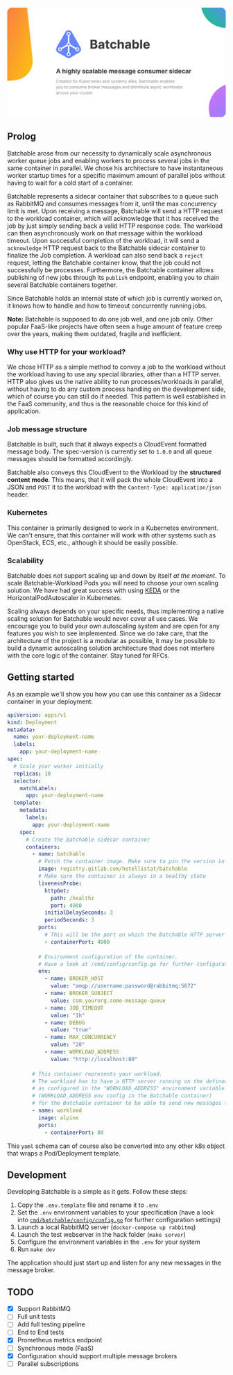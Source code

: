 
![](assets/repository-hero.png)
## Prolog

Batchable arose from our necessity to dynamically scale asynchronous worker queue jobs
and enabling workers to process several jobs in the same container in parallel.
We chose his architecture to have instantaneous worker startup times for a specific maximum amount of parallel jobs without having to wait for a cold start of a container.

Batchable represents a sidecar container that subscribes to a queue such as RabbitMQ and consumes
messages from it, until the max concurrency limit is met. Upon receiving a message, Batchable
will send a HTTP request to the workload container, which will acknowledge that it has received the job by just simply sending back a valid HTTP response code.
The workload can then asynchronously work on that message within the workload timeout.
Upon successful completion of the workload, it will send a `acknowledge` HTTP request back to the Batchable
sidecar container to finalize the Job completion. A workload can also send back a `reject` request, letting the Batchable container know, that the job could not successfully be processes.
Furthermore, the Batchable container allows publishing of new jobs through its `publish` endpoint, enabling you to chain several Batchable containers together.

Since Batchable holds an internal state of which job is currently worked on, it knows how to handle and how to timeout concurrently running jobs.

**Note:** Batchable is supposed to do one job well, and one job only. Other popular FaaS-like projects have often seen a huge amount of feature creep over the years, making them outdated, fragile and inefficient.

### Why use HTTP for your workload?

We chose HTTP as a simple method to convey a job to the workload without the workload having to use any special libraries,
other than a HTTP server. HTTP also gives us the native ability to run processes/workloads in parallel, without having to do
any custom process handling on the development side, which of course you can still do if needed.
This pattern is well established in the FaaS community, and thus is the reasonable choice for this kind of application.

### Job message structure

Batchable is built, such that it always expects a CloudEvent formatted message body. The spec-version is currently set to `1.0.0`
and all queue messages should be formatted accordingly.

Batchable also conveys this CloudEvent to the Workload by the **structured content mode**.
This means, that it will pack the whole CloudEvent into a JSON and `POST` it to the workload with the `Content-Type: application/json` header.

### Kubernetes

This container is primarily designed to work in a Kubernetes environment. We can't ensure, that this container will work with other
systems such as OpenStack, ECS, etc., although it should be easily possible.

### Scalability

Batchable does not support scaling up and down by itself _at the moment_. To scale Batchable-Workload Pods you will need to choose your own
scaling solution. We have had great success with using [KEDA](https://keda.sh/) or the HorizontalPodAutoscaler in Kubernetes.

Scaling always depends on your specific needs, thus implementing a native scaling solution for Batchable would never cover all use cases. We encourage you to build your own autoscaling system and are open for any features you wish to see implemented. Since we do take care, that the architecture of the project is a modular as possible, it may be possible to build a dynamic autoscaling solution architecture thad does not interfere with the core logic of the container. Stay tuned for RFCs.

## Getting started

As an example we'll show you how you can use this container as a Sidecar container in your deployment:

```yaml
apiVersion: apps/v1
kind: Deployment
metadata:
  name: your-deployment-name
  labels:
    app: your-deployment-name
spec:
  # Scale your worker initially
  replicas: 10
  selector:
    matchLabels:
      app: your-deployment-name
  template:
    metadata:
      labels:
        app: your-deployment-name
    spec:
      # Create the Batchable sidecar container
      containers:
        - name: batchable
          # Fetch the container image. Make sure to pin the version in production
          image: registry.gitlab.com/hotellistat/batchable
          # Make sure the container is always in a healthy state
          livenessProbe:
            httpGet:
              path: /healthz
              port: 4000
            initialDelaySeconds: 3
            periodSeconds: 3
          ports:
            # This will be the port on which the Batchable HTTP server will run on. The port is hardcoded to 4000 for now
            - containerPort: 4000

          # Environment configuration of the container.
          # Have a look at /cmd/config/config.go for further configuration details
          env:
            - name: BROKER_HOST
              value: "amqp://username:password@rabbitmq:5672"
            - name: BROKER_SUBJECT
              value: com.yourorg.some-message-queue
            - name: JOB_TIMEOUT
              value: "1h"
            - name: DEBUG
              value: "true"
            - name: MAX_CONCURRENCY
              value: "20"
            - name: WORKLOAD_ADDRESS
              value: "http://localhost:80"

        # This container represents your workload.
        # The workload has to have a HTTP server running on the defined port
        # as configured in the "WORKLOAD_ADDRESS" environment variable
        # (WORKLOAD_ADDRESS env config in the Batchable container)
        # for the Batchable container to be able to send new messages to the workload.
        - name: workload
          image: alpine
          ports:
            - containerPort: 80
```

This `yaml` schema can of course also be converted into any other k8s object that wraps a Pod/Deployment template.

## Development

Developing Batchable is a simple as it gets. Follow these steps:

1. Copy the `.env.template` file and rename it to `.env`
2. Set the `.env` environment variables to your specification (have a look into [`cmd/batchable/config/config.go`](/cmd/batchable/config/config.go) for further configuration settings)
3. Launch a local RabbitMQ server (`docker-compose up rabbitmq`)
4. Launch the test webserver in the hack folder (`make server`)
3. Configure the environment variables in the `.env` for your system
4. Run `make dev`

The application should just start up and listen for any new messages in the message broker.

## TODO

- [x] Support RabbitMQ
- [ ] Full unit tests
- [ ] Add full testing pipeline
- [ ] End to End tests
- [x] Prometheus metrics endpoint
- [ ] Synchronous mode (FaaS)
- [x] Configuration should support multiple message brokers
- [ ] Parallel subscriptions
